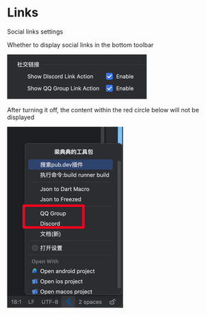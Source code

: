 # Links

Social links settings

Whether to display social links in the bottom toolbar

![image_s_l1.png](../../assets/images/image_s_l1.png)

After turning it off, the content within the red circle below will not be displayed

![image_s_l2.png](../../assets/images/image_s_l2.png)
